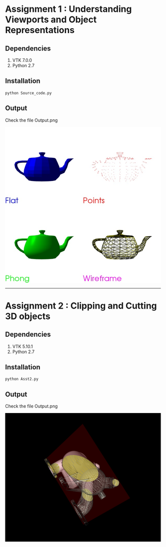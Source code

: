 # Assignment 1 : Understanding Viewports and Object Representations
## Dependencies
1. VTK 7.0.0
2. Python 2.7

## Installation
```
python Source_code.py
```

## Output
Check the file Output.png

![alt tag](/Assignment1_Viewport_Basic_Representation/Output.JPEG)
___

# Assignment 2 : Clipping and Cutting 3D objects

## Dependencies
1. VTK 5.10.1
2. Python 2.7

## Installation
```
python Asst2.py
```

## Output
Check the file Output.png

![alt tag](/Assignment2_Clipping_cutting/Output.JPEG)
